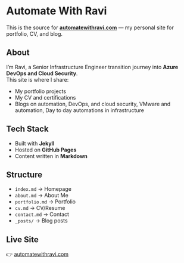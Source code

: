 # Automate With Ravi

This is the source for **[automatewithravi.com](https://automatewithravi.com)** — my personal site for portfolio, CV, and blog.

## About
I’m Ravi, a Senior Infrastructure Engineer transition journey into **Azure DevOps and Cloud Security**.  
This site is where I share:
- My portfolio projects
- My CV and certifications
- Blogs on automation, DevOps, and cloud security, VMware and automation, Day to day automations in infrastructure

## Tech Stack
- Built with **Jekyll**
- Hosted on **GitHub Pages**
- Content written in **Markdown**

## Structure
- `index.md` → Homepage  
- `about.md` → About Me  
- `portfolio.md` → Portfolio  
- `cv.md` → CV/Resume  
- `contact.md` → Contact  
- `_posts/` → Blog posts  

## Live Site
👉 [automatewithravi.com](https://automatewithravi.com)
